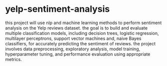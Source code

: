 # yelp-sentiment-analysis
this project will use nlp and machine learning methods to perform sentiment analysis on the Yelp reviews dataset. the goal is to build and evaluate multiple classification models, including decision trees, logistic regression, multilayer perceptrons, support vector machines and, naive Bayes classifiers, for accurately predicting the sentiment of reviews. the project involves data preprocessing, exploratory analysis, model training, hyperparameter tuning, and performance evaluation using appropriate metrics.
